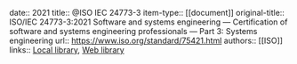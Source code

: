 date:: 2021
title:: @ISO IEC 24773-3
item-type:: [[document]]
original-title:: ISO/IEC 24773-3:2021 Software and systems engineering — Certification of software and systems engineering professionals — Part 3: Systems engineering
url:: https://www.iso.org/standard/75421.html
authors:: [[ISO]]
links:: [Local library](zotero://select/library/items/IG52HGH8), [Web library](https://www.zotero.org/users/6520516/items/IG52HGH8)
